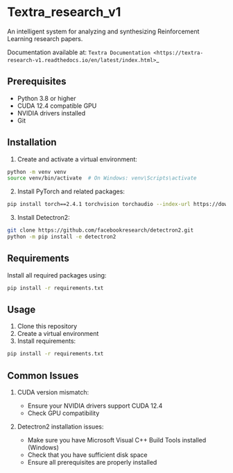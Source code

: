 # Textra_research_v1
An intelligent system for analyzing and synthesizing Reinforcement Learning research papers. 

Documentation available at: `Textra Documentation <https://textra-research-v1.readthedocs.io/en/latest/index.html>`_

## Prerequisites

- Python 3.8 or higher
- CUDA 12.4 compatible GPU
- NVIDIA drivers installed
- Git

## Installation

1. Create and activate a virtual environment:
```bash
python -m venv venv
source venv/bin/activate  # On Windows: venv\Scripts\activate
```

2. Install PyTorch and related packages:
```bash
pip install torch==2.4.1 torchvision torchaudio --index-url https://download.pytorch.org/whl/cu124
```

3. Install Detectron2:
```bash
git clone https://github.com/facebookresearch/detectron2.git
python -m pip install -e detectron2
```

## Requirements

Install all required packages using:
```bash
pip install -r requirements.txt
```

## Usage

1. Clone this repository
2. Create a virtual environment
3. Install requirements:
```bash
pip install -r requirements.txt
```

## Common Issues

1. CUDA version mismatch:
   - Ensure your NVIDIA drivers support CUDA 12.4
   - Check GPU compatibility

2. Detectron2 installation issues:
   - Make sure you have Microsoft Visual C++ Build Tools installed (Windows)
   - Check that you have sufficient disk space
   - Ensure all prerequisites are properly installed
